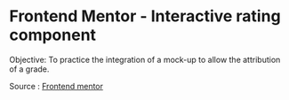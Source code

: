 # Frontend Mentor - Interactive rating component

Objective: To practice the integration of a mock-up to allow the attribution of a grade.

Source : [Frontend mentor](https://www.frontendmentor.io/challenges/interactive-rating-component-koxpeBUmI)
